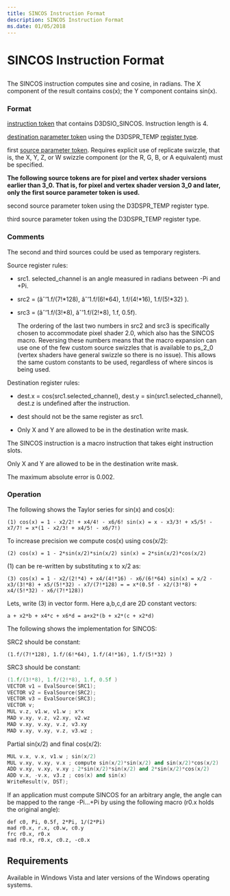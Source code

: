```yaml
---
title: SINCOS Instruction Format
description: SINCOS Instruction Format
ms.date: 01/05/2018
---
```


# SINCOS Instruction Format


## <span id="ddk_sincos_instruction_gg"></span><span id="DDK_SINCOS_INSTRUCTION_GG"></span>


The SINCOS instruction computes sine and cosine, in radians. The X component of the result contains cos(x); the Y component contains sin(x).

### <span id="format"></span><span id="FORMAT"></span>Format

[instruction token](instruction-token.md) that contains D3DSIO\_SINCOS. Instruction length is 4.

[destination parameter token](destination-parameter-token.md) using the D3DSPR\_TEMP [register type](/windows-hardware/drivers/ddi/d3d9types/ne-d3d9types-_d3dshader_param_register_type).

first [source parameter token](source-parameter-token.md). Requires explicit use of replicate swizzle, that is, the X, Y, Z, or W swizzle component (or the R, G, B, or A equivalent) must be specified.

**The following source tokens are for pixel and vertex shader versions earlier than 3\_0. That is, for pixel and vertex shader version 3\_0 and later, only the first source parameter token is used.**

second source parameter token using the D3DSPR\_TEMP register type.

third source parameter token using the D3DSPR\_TEMP register type.

### <span id="comments"></span><span id="COMMENTS"></span>Comments

The second and third sources could be used as temporary registers.

Source register rules:

-   src1. selected\_channel is an angle measured in radians between -Pi and +Pi.

-   src2 = (âˆ’1.f/(7!\*128), âˆ’1.f/(6!\*64), 1.f/(4!\*16), 1.f/(5!\*32) ).

-   src3 = (âˆ’1.f/(3!\*8), âˆ’1.f/(2!\*8), 1.f, 0.5f).

    The ordering of the last two numbers in src2 and src3 is specifically chosen to accommodate pixel shader 2.0, which also has the SINCOS macro. Reversing these numbers means that the macro expansion can use one of the few custom source swizzles that is available to ps\_2\_0 (vertex shaders have general swizzle so there is no issue). This allows the same custom constants to be used, regardless of where sincos is being used.

Destination register rules:

-   dest.x = cos(src1.selected\_channel), dest.y = sin(src1.selected\_channel), dest.z is undefined after the instruction.

-   dest should not be the same register as src1.

-   Only X and Y are allowed to be in the destination write mask.

The SINCOS instruction is a macro instruction that takes eight instruction slots.

Only X and Y are allowed to be in the destination write mask.

The maximum absolute error is 0.002.

### <span id="operation"></span><span id="OPERATION"></span>Operation

The following shows the Taylor series for sin(x) and cos(x):


`(1) cos(x) = 1 - x2/2! + x4/4! - x6/6!
sin(x) = x - x3/3! + x5/5! - x7/7! = x*(1 - x2/3! + x4/5! - x6/7!)`

To increase precision we compute cos(x) using cos(x/2):

`(2) cos(x) = 1 - 2*sin(x/2)*sin(x/2)
sin(x) = 2*sin(x/2)*cos(x/2)`

(1) can be re-written by substituting x to x/2 as:

`(3) cos(x) = 1 - x2/(2!*4) + x4/(4!*16) - x6/(6!*64)
sin(x) = x/2 - x3/(3!*8) + x5/(5!*32) - x7/(7!*128) =
= x*(0.5f - x2/(3!*8) + x4/(5!*32) - x6/(7!*128))`

Lets, write (3) in vector form. Here a,b,c,d are 2D constant vectors:

`a + x2*b + x4*c + x6*d = a+x2*(b + x2*(c + x2*d)`


The following shows the implementation for SINCOS:


SRC2 should be constant:

`(1.f/(7!*128), 1.f/(6!*64), 1.f/(4!*16), 1.f/(5!*32) )`

SRC3 should be constant:

```cpp
(1.f/(3!*8), 1.f/(2!*8), 1.f, 0.5f )
VECTOR v1 = EvalSource(SRC1);
VECTOR v2 = EvalSource(SRC2);
VECTOR v3 = EvalSource(SRC3);
VECTOR v;
MUL v.z, v1.w, v1.w ; x*x
MAD v.xy, v.z, v2.xy, v2.wz
MAD v.xy, v.xy, v.z, v3.xy
MAD v.xy, v.xy, v.z, v3.wz ; 
```

Partial sin(x/2) and final cos(x/2):

```cpp
MUL v.x, v.x, v1.w ; sin(x/2)
MUL v.xy, v.xy, v.x ; compute sin(x/2)*sin(x/2) and sin(x/2)*cos(x/2)
ADD v.xy, v.xy, v.xy ; 2*sin(x/2)*sin(x/2) and 2*sin(x/2)*cos(x/2)
ADD v.x, -v.x, v3.z ; cos(x) and sin(x)
WriteResult(v, DST);
```

If an application must compute SINCOS for an arbitrary angle, the angle can be mapped to the range -Pi...+Pi by using the following macro (r0.x holds the original angle):

```macro
def c0, Pi, 0.5f, 2*Pi, 1/(2*Pi)
mad r0.x, r.x, c0.w, c0.y
frc r0.x, r0.x
mad r0.x, r0.x, c0.z, -c0.x
```

## <span id="Requirements"></span><span id="requirements"></span><span id="REQUIREMENTS"></span>Requirements


Available in Windows Vista and later versions of the Windows operating systems.

 

